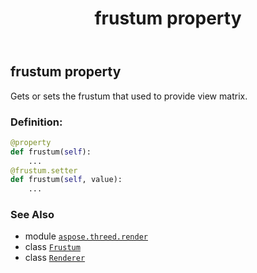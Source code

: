 ﻿---
title: frustum property
second_title: Aspose.3D for Python via .NET API References
description: 
type: docs
weight: 120
url: /aspose.threed.render/renderer/frustum/
is_root: false
---

## frustum property


Gets or sets the frustum that used to provide view matrix.
### Definition:
```python
@property
def frustum(self):
    ...
@frustum.setter
def frustum(self, value):
    ...
```

### See Also
* module [`aspose.threed.render`](../../)
* class [`Frustum`](/3d/python-net/aspose.threed.entities/frustum)
* class [`Renderer`](/3d/python-net/aspose.threed.render/renderer)
